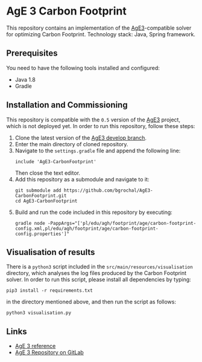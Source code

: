 # AgE 3 Carbon Footprint
This repository contains an implementation of the [AgE3](https://gitlab.com/age-agh/age3)-compatible solver for 
optimizing Carbon Footprint. Technology stack: Java, Spring framework.

## Prerequisites
You need to have the following tools installed and configured:
 - Java 1.8
 - Gradle

## Installation and Commissioning
This repository is compatible with the `0.5` version of the [AgE3](https://gitlab.com/age-agh/age3) project, which is
not deployed yet. In order to run this repository, follow these steps:
 1. Clone the latest version of the [AgE3 develop branch](https://gitlab.com/age-agh/age3/tree/develop).
 2. Enter the main directory of cloned repository.
 3. Navigate to the `settings.gradle` file and append the following line:
    ```
    include 'AgE3-CarbonFootprint'
    ```
     Then close the text editor.
 4. Add this repository as a submodule and navigate to it:
    ```
    git submodule add https://github.com/bgrochal/AgE3-CarbonFootprint.git
    cd AgE3-CarbonFootprint
    ```
 5. Build and run the code included in this repository by executing:
    ```
    gradle node -PappArgs="['pl/edu/agh/footprint/age/carbon-footprint-config.xml,pl/edu/agh/footprint/age/carbon-footprint-config.properties']"
    ```

## Visualisation of results
There is a `python3` script included in the `src/main/resources/visualisation` directory, which analyses the log files
produced by the Carbon Footprint solver. In order to run this script, please install all dependencies by typing:
```
pip3 install -r requirements.txt
```
in the directory mentioned above, and then run the script as follows:
```
python3 visualisation.py
```

## Links
* [AgE 3 reference](https://www.age.agh.edu.pl/)
* [AgE 3 Repository on GitLab](https://gitlab.com/age-agh/age3)
